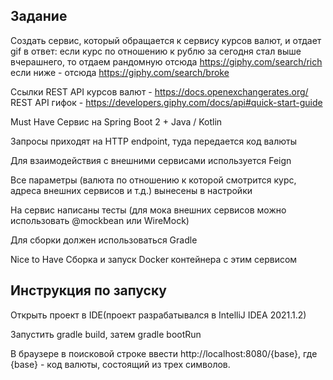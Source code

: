 ## Задание

Создать сервис, который обращается к сервису курсов валют, и отдает gif в ответ:
если курс по отношению к рублю за сегодня стал выше вчерашнего, то отдаем рандомную отсюда https://giphy.com/search/rich
если ниже - отсюда https://giphy.com/search/broke

Ссылки
REST API курсов валют - https://docs.openexchangerates.org/
REST API гифок - https://developers.giphy.com/docs/api#quick-start-guide

Must Have
Сервис на Spring Boot 2 + Java / Kotlin

Запросы приходят на HTTP endpoint, туда передается код валюты

Для взаимодействия с внешними сервисами используется Feign

Все параметры (валюта по отношению к которой смотрится курс, адреса внешних сервисов и т.д.) вынесены в настройки

На сервис написаны тесты (для мока внешних сервисов можно использовать @mockbean или WireMock)

Для сборки должен использоваться Gradle

Nice to Have
Сборка и запуск Docker контейнера с этим сервисом

## Инструкция по запуску

Открыть проект в IDE(проект разрабатывался в IntelliJ IDEA 2021.1.2)

Запустить gradle build, затем gradle bootRun

В браузере в поисковой строке ввести http://localhost:8080/{base}, где {base} - код валюты, состоящий из трех символов.
